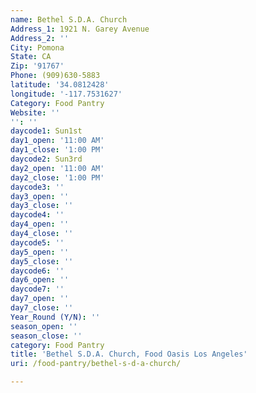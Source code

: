 ```yaml
---
name: Bethel S.D.A. Church
Address_1: 1921 N. Garey Avenue
Address_2: ''
City: Pomona
State: CA
Zip: '91767'
Phone: (909)630-5883
latitude: '34.0812428'
longitude: '-117.7531627'
Category: Food Pantry
Website: ''
'': ''
daycode1: Sun1st
day1_open: '11:00 AM'
day1_close: '1:00 PM'
daycode2: Sun3rd
day2_open: '11:00 AM'
day2_close: '1:00 PM'
daycode3: ''
day3_open: ''
day3_close: ''
daycode4: ''
day4_open: ''
day4_close: ''
daycode5: ''
day5_open: ''
day5_close: ''
daycode6: ''
day6_open: ''
daycode7: ''
day7_open: ''
day7_close: ''
Year_Round (Y/N): ''
season_open: ''
season_close: ''
category: Food Pantry
title: 'Bethel S.D.A. Church, Food Oasis Los Angeles'
uri: /food-pantry/bethel-s-d-a-church/

---
```

